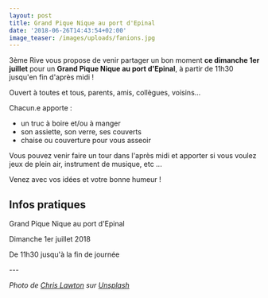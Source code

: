 ```yaml
---
layout: post
title: Grand Pique Nique au port d'Epinal
date: '2018-06-26T14:43:54+02:00'
image_teaser: /images/uploads/fanions.jpg
---
```

3ème Rive vous propose de venir partager un bon moment **ce dimanche 1er juillet** pour un **Grand Pique Nique au port d'Epinal**, à partir de 11h30 jusqu'en fin d'après midi !

Ouvert à toutes et tous, parents, amis, collègues, voisins...

Chacun.e apporte :

* un truc à boire et/ou à manger
* son assiette, son verre, ses couverts
* chaise ou couverture pour vous asseoir

Vous pouvez venir faire un tour dans l'après midi et apporter si vous voulez jeux de plein air, instrument de musique, etc ...

Venez avec vos idées et votre bonne humeur !



## **Infos pratiques**

Grand Pique Nique au port d'Epinal

Dimanche 1er juillet 2018

De 11h30 jusqu'à la fin de journée

\---

_Photo de [Chris Lawton](https://unsplash.com/photos/vBA-JNHAraI?utm_source=unsplash&utm_medium=referral&utm_content=creditCopyText) sur [Unsplash](https://unsplash.com/search/photos/picnic?utm_source=unsplash&utm_medium=referral&utm_content=creditCopyText)_
